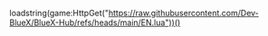 loadstring(game:HttpGet("https://raw.githubusercontent.com/Dev-BlueX/BlueX-Hub/refs/heads/main/EN.lua"))()

